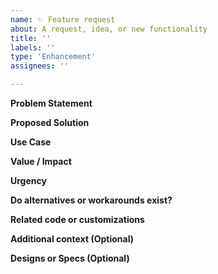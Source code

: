 ```yaml
---
name: ✨ Feature request
about: A request, idea, or new functionality
title: ''
labels: ''
type: 'Enhancement'
assignees: ''

---
```


**Problem Statement**

<!-- What problem do we need to solve? Why is this needed? -->

**Proposed Solution**

<!-- Provide a proposed solution, if you have one already. If not, we will work with you determine a path forward. -->

**Use Case**

<!-- Where is this needed? What product, what solution, what feature? -->

**Value / Impact**

<!-- Why is this important? What should we consider when prioritizing this? Who benefits and how much value does it add?
- Value to end-users vs value to library consumers?
- Is it widely useful or an edge case? -->
 
**Urgency**

<!-- How urgent would you consider this? Is it a dependency of a larger initiative? If so, when do you need it by? If we don't do this feature, will you be blocked? -->

**Do alternatives or workarounds exist?**

<!-- Are there any workarounds that exist that can be used instead? -->

**Related code or customizations**

<!-- Features Requests often correspond to workarounds or customizations that exist already in Kibana or other products. Please provide links to any known instances below. We can plan to update those use cases with this feature when it is ready. -->

**Additional context (Optional)**

<!-- Add any other context or screenshots about the feature request here. -->

**Designs or Specs (Optional)**

